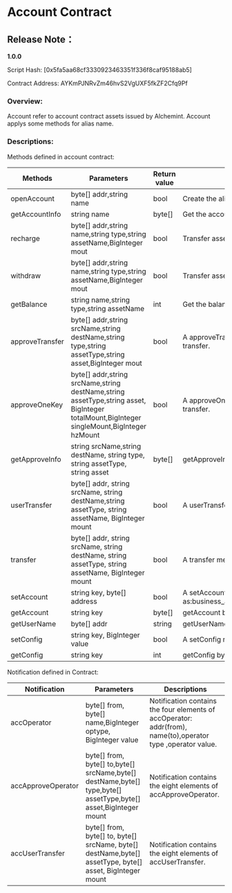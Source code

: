 # Account Contract

## Release Note：

**1.0.0**

Script Hash: [0x5fa5aa68cf3330923463351f336f8caf95188ab5]

Contract Address: AYKmPJNRvZm46hvS2VgUXF5fkZF2Cfq9Pf

### Overview:

Account refer to account contract assets issued by Alchemint. Account applys some methods for alias name.  

### Descriptions:

Methods defined in account contract:

| Methods     | Parameters                         | Return value | Descriptions                                                 |
| ----------- | ---------------------------------- | ------------ | ------------------------------------------------------------ |
| openAccount | byte[] addr,string name            | bool         | Create the alias account by addr.                            |
|getAccountInfo| string name                       | byte[]       | Get the account info by alias name.                          |
| recharge    |byte[] addr,string name,string type,string assetName,BigInteger mout| bool| Transfer asset to account by name.    |
| withdraw    |byte[] addr,string name,string type,string assetName,BigInteger mout| bool| Transfer asset from account to itself by name.|
| getBalance  | string name,string type,string assetName| int      | Get the balance of name..                                   |
| approveTransfer|byte[] addr,string srcName,string destName,string type,string assetType,string asset,BigInteger mout| bool| A approveTransfer method that approves some other accounts transfer. |
| approveOneKey| byte[] addr,string srcName,string destName,string assetType,string asset, BigInteger totalMount,BigInteger singleMount,BigInteger hzMount| bool|  A approveOneKey method that approves some other accounts transfer. |
| getApproveInfo| string srcName,string destName, string type, string assetType, string asset | byte[]    | getApproveInfo method that query approve info. |
| userTransfer| byte[] addr, string srcName, string destName,string assetType, string assetName, BigInteger mount| bool| A userTransfer method that transfers asset by name.|
| transfer    | byte[] addr, string srcName, string destName, string assetType, string assetName, BigInteger mount | bool| A transfer method that transfers asset by name. |
| setAccount  | string key, byte[] address                                                                         | bool| A setAccount method that set some account by admin,such as:business_account\admin_account\fee_account\sdusd_account. |
| getAccount  | string key                       | byte[]          | getAccount by the key.                                      |
| getUserName | byte[] addr                      | string          | getUserName by addr.                                        |
| setConfig   | string key, BigInteger value     | bool            | A setConfig method that set some system config.             |
| getConfig   | string key                       | int             | getConfig by the key.                                       |

Notification defined in Contract:

| Notification | Parameters                        | Descriptions                                                 |
| ------------ | --------------------------------- | ------------------------------------------------------------ |
| accOperator  | byte[] from, byte[] name,BigInteger optype, BigInteger value | Notification contains the four elements of accOperator: addr(from), name(to),operator type ,operator value.|
| accApproveOperator  | byte[] from, byte[] to,byte[] srcName,byte[] destName,byte[] type,byte[] assetType,byte[] asset,BigInteger mount | Notification contains the eight elements of accApproveOperator.|
| accUserTransfer  | byte[] from, byte[] to, byte[] srcName, byte[] destName,byte[] assetType, byte[] asset, BigInteger mount| Notification contains the eight elements of accUserTransfer.|
